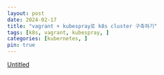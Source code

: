 ```yaml
---
layout: post
date: 2024-02-17
title: "vagrant + kubespray로 k8s cluster 구축하기"
tags: [k8s, vagrant, kubespray, ]
categories: [kubernetes, ]
pin: true
---
```



[Untitled](https://www.notion.so/daa8a57afb9244198e2ad6ffc0f82d0f) 

